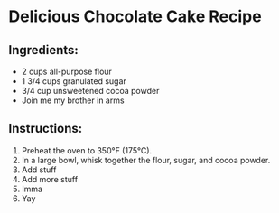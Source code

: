 # Delicious Chocolate Cake Recipe

## Ingredients:
- 2 cups all-purpose flour
- 1 3/4 cups granulated sugar
- 3/4 cup unsweetened cocoa powder
- Join me my brother in arms

## Instructions:
1. Preheat the oven to 350°F (175°C).
2. In a large bowl, whisk together the flour, sugar, and cocoa powder.
3. Add stuff
4. Add more stuff
5. Imma 
6. Yay